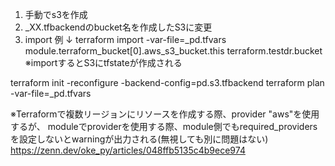 1. 手動でs3を作成
2. _XX.tfbackendのbucket名を作成したS3に変更
3. import 例 ↓
terraform import -var-file=_pd.tfvars module.terraform_bucket[0].aws_s3_bucket.this terraform.testdr.bucket
※importするとS3にtfstateが作成される

terraform init -reconfigure -backend-config=pd.s3.tfbackend
terraform plan -var-file=_pd.tfvars

※Terraformで複数リージョンにリソースを作成する際、provider "aws"を使用するが、
moduleでproviderを使用する際、module側でもrequired_providersを設定しないとwarningが出力される(無視しても別に問題はない)
https://zenn.dev/oke_py/articles/048ffb5135c4b9ece974